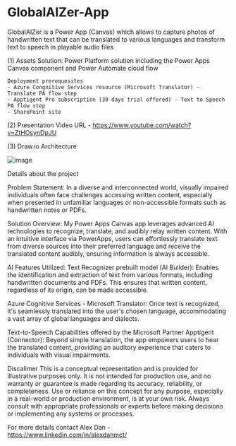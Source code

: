 # GlobalAIZer-App
GlobalAIZer is a Power App (Canvas) which allows to capture photos of handwritten text that can be translated to various languages and transform text to speech in playable audio files

(1) Assets
	Solution: Power Platform solution including the Power Apps Canvas component and Power Automate cloud flow

	Deployment prerequesites
	- Azure Congnitive Services resource (Microsoft Translator) - Translate PA flow step
	- Apptigent Pro subscription (30 days trial offered) - Text to Speech PA flow step
	- SharePoint site

(2) Presentation Video URL - https://www.youtube.com/watch?v=ZtHOsynDpJU

(3) Draw.io Architecture 

![image](https://github.com/ProDevAuto/GlobalAIZer-App/assets/160388342/701a96a3-2de3-4f42-b55c-dd1a960016c3)

Details about the project

Problem Statement:
In a diverse and interconnected world, visually impaired individuals often face challenges accessing written content, especially when presented in unfamiliar languages or non-accessible formats such as handwritten notes or PDFs.

Solution Overview:
My Power Apps Canvas app leverages advanced AI technologies to recognize, translate, and audibly relay written content. With an intuitive interface via PowerApps, users can effortlessly translate text from diverse sources into their preferred language and receive the translated content audibly, ensuring information is always accessible.


AI Features Utilized:
Text Recognizer prebuilt model (AI Builder): Enables the identification and extraction of text from various formats, including handwritten documents and PDFs. This ensures that written content, regardless of its origin, can be made accessible.

Azure Cognitive Services - Microsoft Translator: Once text is recognized, it's seamlessly translated into the user's chosen language, accommodating a vast array of global languages and dialects.

Text-to-Speech Capabilities offered by the Microsoft Partner Apptigent (Connector): Beyond simple translation, the app empowers users to hear the translated content, providing an auditory experience that caters to individuals with visual impairments.

Discalimer
This is a conceptual representation and is provided for illustrative purposes only. It is not intended for production use, and no warranty or guarantee is made regarding its accuracy, reliability, or completeness. Use or reliance on this concept for any purpose, especially in a real-world or production environment, is at your own risk. Always consult with appropriate professionals or experts before making decisions or implementing any systems or processes.

For more details contact Alex Dan - https://www.linkedin.com/in/alexdanmct/
